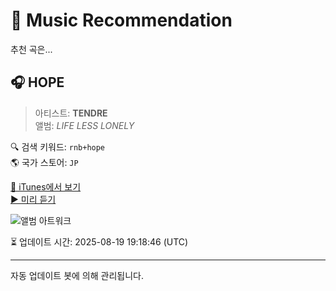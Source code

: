 
# 🎵 Music Recommendation

추천 곡은...

## 🎧 HOPE  
> 아티스트: **TENDRE**  
> 앨범: _LIFE LESS LONELY_  

🔍 검색 키워드: `rnb+hope`  
🌎 국가 스토어: `JP`

[🔗 iTunes에서 보기](https://music.apple.com/jp/album/hope/1529828783?i=1529829002&uo=4)  
[▶️ 미리 듣기](https://audio-ssl.itunes.apple.com/itunes-assets/AudioPreview125/v4/69/5e/95/695e9574-fd29-3825-8fba-52d4ea670108/mzaf_5366753023601427065.plus.aac.p.m4a)

![앨범 아트워크](https://is1-ssl.mzstatic.com/image/thumb/Music124/v4/26/e6/c5/26e6c56e-43de-a392-4fc5-402fc19dd982/4538182909928_cov.jpg/100x100bb.jpg)

⏳ 업데이트 시간: 2025-08-19 19:18:46 (UTC)

---
자동 업데이트 봇에 의해 관리됩니다.
